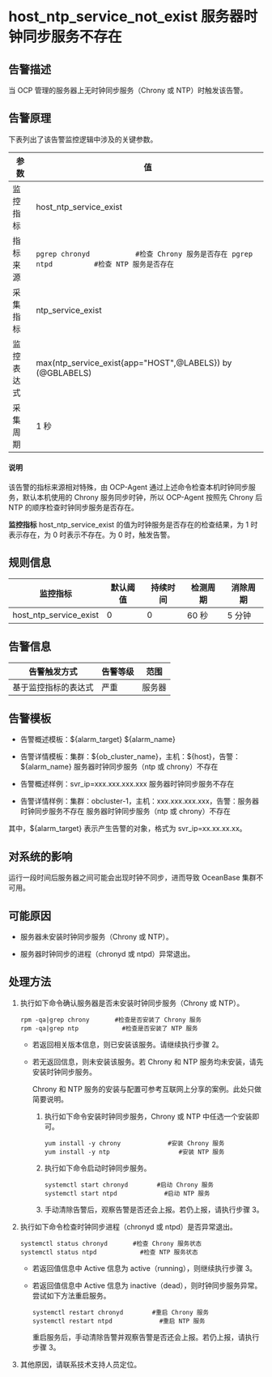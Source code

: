 host_ntp_service_not_exist 服务器时钟同步服务不存在
============================================================

告警描述
-------------------------

当 OCP 管理的服务器上无时钟同步服务（Chrony 或 NTP）时触发该告警。

告警原理
-------------------------

下表列出了该告警监控逻辑中涉及的关键参数。

|  参数   |                                                          值                                                          |
|-------|---------------------------------------------------------------------------------------------------------------------|
| 监控指标  | host_ntp_service_exist                                                                                              |
| 指标来源  | ```pgrep chronyd           #检查 Chrony 服务是否存在 pgrep ntpd          #检查 NTP 服务是否存在```  |
| 采集指标  | ntp_service_exist                                                                                                   |
| 监控表达式 | max(ntp_service_exist{app="HOST",@LABELS}) by (@GBLABELS)                                                           |
| 采集周期  | 1 秒                                                                                                                 |

  <main id="notice" type='explain'>
    <h4>说明</h4>
    <p>该告警的指标来源相对特殊，由 OCP-Agent 通过上述命令检查本机时钟同步服务，默认本机使用的 Chrony 服务同步时钟，所以 OCP-Agent 按照先 Chrony 后 NTP 的顺序检查时钟同步服务是否存在。</p>
  </main>

**监控指标** host_ntp_service_exist 的值为时钟服务是否存在的检查结果，为 1 时表示存在，为 0 时表示不存在。为 0 时，触发告警。

**规则信息**
-----------------------------

|          监控指标          | 默认阈值 | 持续时间 | 检测周期 | 消除周期 |
|------------------------|------|------|------|------|
| host_ntp_service_exist | 0    | 0    | 60 秒 | 5 分钟 |

**告警信息**
-----------------------------

|   告警触发方式   | 告警等级 | 范围  |
|------------|------|-----|
| 基于监控指标的表达式 | 严重   | 服务器 |

告警模板
-------------------------

* 告警概述模板：\${alarm_target} \${alarm_name}

* 告警详情模板：集群：\${ob_cluster_name}，主机：\${host}，告警：\${alarm_name} 服务器时钟同步服务（ntp 或 chrony）不存在

* 告警概述样例：svr_ip=xxx.xxx.xxx.xxx 服务器时钟同步服务不存在

* 告警详情样例：集群：obcluster-1，主机：xxx.xxx.xxx.xxx，告警：服务器时钟同步服务不存在 服务器时钟同步服务（ntp 或 chrony）不存在

其中，\${alarm_target} 表示产生告警的对象，格式为 svr_ip=xx.xx.xx.xx。

对系统的影响
---------------------------

运行一段时间后服务器之间可能会出现时钟不同步，进而导致 OceanBase 集群不可用。

可能原因
-------------------------

* 服务器未安装时钟同步服务（Chrony 或 NTP）。

* 服务器时钟同步的进程（chronyd 或 ntpd）异常退出。

处理方法
-------------------------

1. 执行如下命令确认服务器是否未安装时钟同步服务（Chrony 或 NTP）。

   ```shell
   rpm -qa|grep chrony       #检查是否安装了 Chrony 服务
   rpm -qa|grep ntp            #检查是否安装了 NTP 服务
   ```

   * 若返回相关版本信息，则已安装该服务。请继续执行步骤 2。

   * 若无返回信息，则未安装该服务。若 Chrony 和 NTP 服务均未安装，请先安装时钟同步服务。

     Chrony 和 NTP 服务的安装与配置可参考互联网上分享的案例。此处只做简要说明。
     1. 执行如下命令安装时钟同步服务，Chrony 或 NTP 中任选一个安装即可。

        ```shell
        yum install -y chrony             #安装 Chrony 服务
        yum install -y ntp                   #安装 NTP 服务
        ```

     2. 执行如下命令启动时钟同步服务。

        ```shell
        systemctl start chronyd        #启动 Chrony 服务
        systemctl start ntpd             #启动 NTP 服务
        ```

     3. 手动清除告警后，观察告警是否还会上报。若仍上报，请执行步骤 3。

2. 执行如下命令检查时钟同步进程（chronyd 或 ntpd）是否异常退出。

   ```shell
   systemctl status chronyd       #检查 Chrony 服务状态
   systemctl status ntpd            #检查 NTP 服务状态
   ```

   * 若返回值信息中 Active 信息为 active（running），则继续执行步骤 3。

   * 若返回值信息中 Active 信息为 inactive（dead），则时钟同步服务异常。尝试如下方法重启服务。

     ```shell
     systemctl restart chronyd        #重启 Chrony 服务
     systemctl restart ntpd             #重启 NTP 服务
     ```

     重启服务后，手动清除告警并观察告警是否还会上报。若仍上报，请执行步骤 3。

3. 其他原因，请联系技术支持人员定位。
